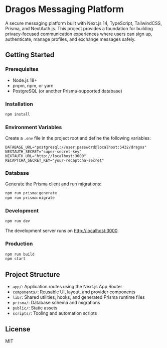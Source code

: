 # Dragos Messaging Platform

A secure messaging platform built with Next.js 14, TypeScript, TailwindCSS, Prisma, and NextAuth.js. This project provides a foundation for building privacy-focused communication experiences where users can sign up, authenticate, manage profiles, and exchange messages safely.

## Getting Started

### Prerequisites
- Node.js 18+
- pnpm, npm, or yarn
- PostgreSQL (or another Prisma-supported database)

### Installation
```bash
npm install
```

### Environment Variables
Create a `.env` file in the project root and define the following variables:

```env
DATABASE_URL="postgresql://user:password@localhost:5432/dragos"
NEXTAUTH_SECRET="super-secret-key"
NEXTAUTH_URL="http://localhost:3000"
RECAPTCHA_SECRET_KEY="your-recaptcha-secret"
```

### Database
Generate the Prisma client and run migrations:

```bash
npm run prisma:generate
npm run prisma:migrate
```

### Development
```bash
npm run dev
```

The development server runs on [http://localhost:3000](http://localhost:3000).

### Production
```bash
npm run build
npm start
```

## Project Structure
- `app/`: Application routes using the Next.js App Router
- `components/`: Reusable UI, layout, and provider components
- `lib/`: Shared utilities, hooks, and generated Prisma runtime files
- `prisma/`: Database schema and migrations
- `public/`: Static assets
- `scripts/`: Tooling and automation scripts

## License
MIT
